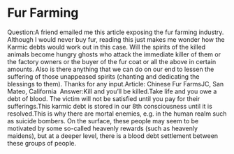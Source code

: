 # Fur Farming

Question:A friend emailed me this article exposing the fur farming industry. Although I would never buy fur, reading this just makes me wonder how the Karmic debts would work out in this case. Will the spirits of the killed animals become hungry ghosts who attack the immediate killer of them or the factory owners or the buyer of the fur coat or all the above in certain amounts. Also is there anything that we can do on our end to lessen the suffering of those unappeased spirits (chanting and dedicating the blessings to them). Thanks for any input.Article: Chinese Fur Farms​JC, San Mateo, California       Answer:Kill and you’ll be killed.Take life and you owe a debt of blood. The victim will not be satisfied until you pay for their sufferings.This karmic debt is stored in our 8th consciousness until it is resolved.​This is why there are mortal enemies, e.g. in the human realm such as suicide bombers. On the surface, these people may seem to be motivated by some so-called heavenly rewards (such as heavenly maidens), but at a deeper level, there is a blood debt settlement between these groups of people.